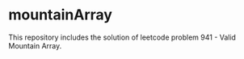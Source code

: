 # mountainArray

This repository includes the solution of leetcode problem 941 - Valid Mountain Array.
